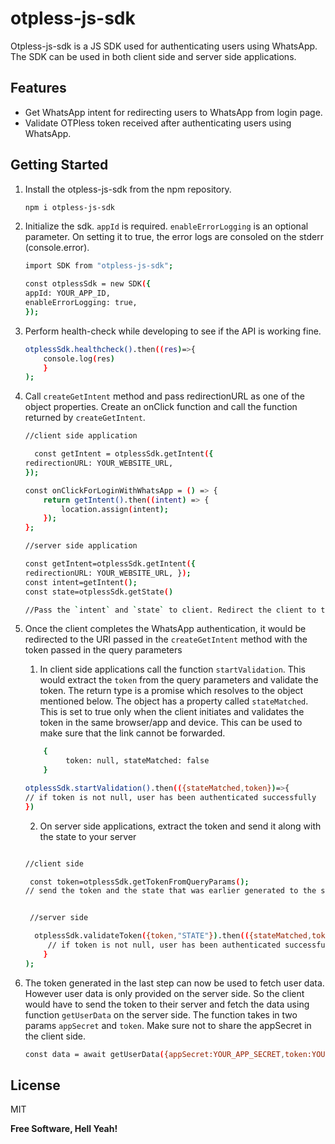 # otpless-js-sdk

Otpless-js-sdk is a JS SDK used for authenticating users using WhatsApp. The SDK can be used in both client side and server side applications.

## Features

- Get WhatsApp intent for redirecting users to WhatsApp from login page.
- Validate OTPless token received after authenticating users using WhatsApp.

## Getting Started

1.  Install the otpless-js-sdk from the npm repository.

    ```sh
    npm i otpless-js-sdk
    ```

2.  Initialize the sdk. `appId` is required. `enableErrorLogging` is an optional parameter. On setting it to true, the error logs are consoled on the stderr (console.error).

    ```sh
    import SDK from "otpless-js-sdk";

    const otplessSdk = new SDK({
    appId: YOUR_APP_ID,
    enableErrorLogging: true,
    });
    ```

3.  Perform health-check while developing to see if the API is working fine.

    ```sh
    otplessSdk.healthcheck().then((res)=>{
        console.log(res)
        }
    );
    ```

4.  Call `createGetIntent` method and pass redirectionURL as one of the object properties. Create an onClick function and call the function returned by `createGetIntent`.

    ```sh
    //client side application

      const getIntent = otplessSdk.getIntent({
    redirectionURL: YOUR_WEBSITE_URL,
    });

    const onClickForLoginWithWhatsApp = () => {
        return getIntent().then((intent) => {
            location.assign(intent);
        });
    };

    //server side application

    const getIntent=otplessSdk.getIntent({
    redirectionURL: YOUR_WEBSITE_URL, });
    const intent=getIntent();
    const state=otplessSdk.getState()

    //Pass the `intent` and `state` to client. Redirect the client to the intent URI and save the state in the cookie/local_storage.

    ```

5.  Once the client completes the WhatsApp authentication, it would be redirected to the URI passed in the `createGetIntent` method with the token passed in the query parameters

    1.  In client side applications call the function `startValidation`. This would extract the `token` from the query parameters and validate the token. The return type is a promise which resolves to the object mentioned below. The object has a property called `stateMatched`. This is set to true only when the client initiates and validates the token in the same browser/app and device. This can be used to make sure that the link cannot be forwarded.

    ```sh
        {
             token: null, stateMatched: false
        }
    ```

    ```sh
    otplessSdk.startValidation().then(({stateMatched,token})=>{
    // if token is not null, user has been authenticated successfully
    })
    ```

    2.  On server side applications, extract the token and send it along with the state to your server

    ```sh

    //client side

     const token=otplessSdk.getTokenFromQueryParams();
    // send the token and the state that was earlier generated to the server side


     //server side

      otplessSdk.validateToken({token,"STATE"}).then(({stateMatched,token}) => {
         // if token is not null, user has been authenticated successfully
        }
    );
    ```

6.  The token generated in the last step can now be used to fetch user data. However user data is only provided on the server side. So the client would have to send the token to their server and fetch the data using function `getUserData` on the server side. The function takes in two params `appSecret` and `token`. Make sure not to share the appSecret in the client side.

    ```sh
    const data = await getUserData({appSecret:YOUR_APP_SECRET,token:YOUR_APP_TOKEN})
    ```

## License

MIT

**Free Software, Hell Yeah!**
